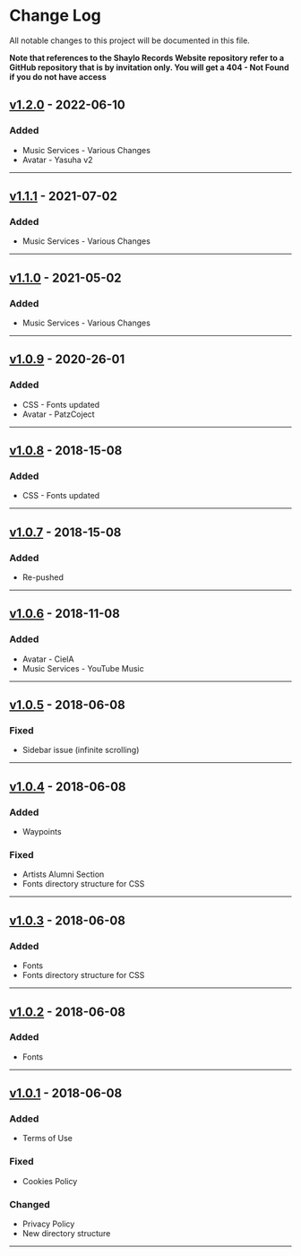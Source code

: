 # Change Log

All notable changes to this project will be documented in this file.

**Note that references to the Shaylo Records Website repository refer to a GitHub
repository that is by invitation only. You will get a 404 - Not Found if you do
not have access**

## [v1.2.0](https://github.com/shaylorecords/srw/releases/tag/v1.2.0)  - 2022-06-10

### Added
* Music Services - Various Changes
* Avatar - Yasuha v2

---

## [v1.1.1](https://github.com/shaylorecords/srw/releases/tag/v1.1.1)  - 2021-07-02

### Added
* Music Services - Various Changes

---

## [v1.1.0](https://github.com/shaylorecords/srw/releases/tag/v1.1.0)  - 2021-05-02

### Added
* Music Services - Various Changes

---

## [v1.0.9](https://github.com/shaylorecords/srw/releases/tag/v1.0.9)  - 2020-26-01

### Added
* CSS - Fonts updated
* Avatar - PatzCoject

---

## [v1.0.8](https://github.com/shaylorecords/srw/releases/tag/v1.0.8)  - 2018-15-08

### Added
* CSS - Fonts updated

---

## [v1.0.7](https://github.com/shaylorecords/srw/releases/tag/v1.0.7)  - 2018-15-08

### Added
* Re-pushed

---

## [v1.0.6](https://github.com/shaylorecords/srw/releases/tag/v1.0.6)  - 2018-11-08

### Added
* Avatar - CielA
* Music Services - YouTube Music

---

## [v1.0.5](https://github.com/shaylorecords/srw/releases/tag/v1.0.5)  - 2018-06-08

### Fixed
* Sidebar issue (infinite scrolling)

---

## [v1.0.4](https://github.com/shaylorecords/srw/releases/tag/v1.0.4)  - 2018-06-08

### Added
* Waypoints

### Fixed
* Artists Alumni Section
* Fonts directory structure for CSS

---

## [v1.0.3](https://github.com/shaylorecords/srw/releases/tag/v1.0.3)  - 2018-06-08

### Added
* Fonts
* Fonts directory structure for CSS

---

## [v1.0.2](https://github.com/shaylorecords/srw/releases/tag/v1.0.2)  - 2018-06-08

### Added
* Fonts

---

## [v1.0.1](https://github.com/shaylorecords/srw/releases/tag/v1.0.1)  - 2018-06-08

### Added
* Terms of Use

### Fixed
* Cookies Policy

### Changed
* Privacy Policy
* New directory structure

---
